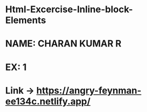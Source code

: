 # Html-Excercise-Inline-block-Elements

# NAME: CHARAN KUMAR R
# EX: 1
# Link -> https://angry-feynman-ee134c.netlify.app/
